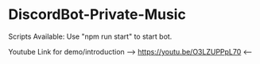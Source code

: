 # DiscordBot-Private-Music
Scripts Available:
Use "npm run start" to start bot.

Youtube Link for demo/introduction
--> https://youtu.be/O3LZUPPpL70 <--
